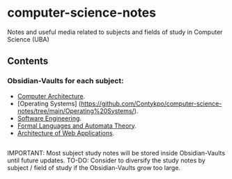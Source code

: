 # computer-science-notes

Notes and useful media related to subjects and fields of study in Computer Science (UBA)

## Contents

### Obsidian-Vaults for each subject:

- [Computer Architecture](https://github.com/Contykpo/computer-science-notes/tree/main/Computer%20Architecture/).
- [Operating Systems]
(https://github.com/Contykpo/computer-science-notes/tree/main/Operating%20Systems/).
- [Software Engineering](https://github.com/Contykpo/computer-science-notes/tree/main/Software%20Engineering/).
- [Formal Languages and Automata Theory](https://github.com/Contykpo/computer-science-notes/tree/main/Formal%20Languages/).
- [Architecture of Web Applications](https://github.com/Contykpo/computer-science-notes/tree/main/Web%20Applications/).

##

IMPORTANT: Most subject study notes will be stored inside Obsidian-Vaults until future updates.
TO-DO: Consider to diversify the study notes by subject / field of study if the Obsidian-Vaults grow too large.
